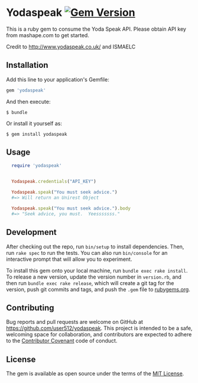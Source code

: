 # Yodaspeak [![Gem Version](https://badge.fury.io/rb/yodaspeak.svg)](http://badge.fury.io/rb/yodaspeak)

This is a ruby gem to consume the Yoda Speak API.
Please obtain API key from mashape.com to get started.

Credit to http://www.yodaspeak.co.uk/ and ISMAELC


## Installation

Add this line to your application's Gemfile:

```ruby
gem 'yodaspeak'
```

And then execute:

    $ bundle

Or install it yourself as:

    $ gem install yodaspeak

## Usage

```ruby
  require 'yodaspeak'


  Yodaspeak.credentials("API_KEY")

  Yodaspeak.speak("You must seek advice.")
  #=> Will return an Unirest Object

  Yodaspeak.speak("You must seek advice.").body
  #=> "Seek advice, you must.  Yeesssssss."
```

## Development

After checking out the repo, run `bin/setup` to install dependencies. Then, run `rake spec` to run the tests. You can also run `bin/console` for an interactive prompt that will allow you to experiment.

To install this gem onto your local machine, run `bundle exec rake install`. To release a new version, update the version number in `version.rb`, and then run `bundle exec rake release`, which will create a git tag for the version, push git commits and tags, and push the `.gem` file to [rubygems.org](https://rubygems.org).

## Contributing

Bug reports and pull requests are welcome on GitHub at https://github.com/user512/yodaspeak. This project is intended to be a safe, welcoming space for collaboration, and contributors are expected to adhere to the [Contributor Covenant](contributor-covenant.org) code of conduct.


## License

The gem is available as open source under the terms of the [MIT License](http://opensource.org/licenses/MIT).

